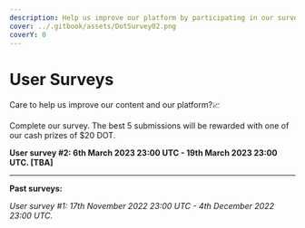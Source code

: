 ```yaml
---
description: Help us improve our platform by participating in our surveys.
cover: ../.gitbook/assets/DotSurvey02.png
coverY: 0
---
```


# User Surveys

Care to help us improve our content and our platform?📈

Complete our survey. The best 5 submissions will be rewarded with one of our cash prizes of $20 DOT.

**User survey #2: 6th March 2023 23:00 UTC -  19th March 2023 23:00 UTC. \[TBA]**

****

**Past surveys:**

_User survey #1: 17th November 2022 23:00 UTC -  4th December 2022 23:00 UTC._

